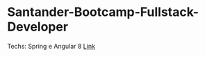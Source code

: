 # Santander-Bootcamp-Fullstack-Developer
Techs: Spring e Angular 8
[Link](https://web.dio.me/track/santander-bootcamp-fullstack-developer)
